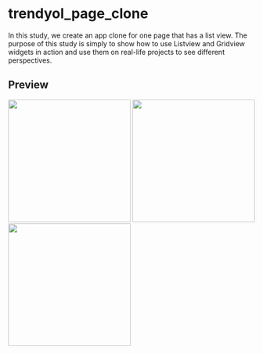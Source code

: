# trendyol_page_clone

In this study, we create an app clone for one page that has a list view. The purpose of this study is simply to show how to use Listview and Gridview widgets in action and use them on real-life projects to see different perspectives.

## Preview

<img src="https://github.com/onurmelikoglu/Flutter_Bootcamp_Techcareer/assets/60974044/a5103867-f52c-40f5-958c-a1fd10895d70" width="250">
<img src="https://github.com/onurmelikoglu/Flutter_Bootcamp_Techcareer/assets/60974044/af5b41c1-fbd4-4496-a66e-8c65c4d40008" width="250">
<img src="https://github.com/onurmelikoglu/Flutter_Bootcamp_Techcareer/assets/60974044/d5467d33-d5e3-4337-846e-eea4f600f2af" width="250">



